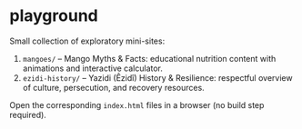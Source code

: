 # playground

Small collection of exploratory mini-sites:

1. `mangoes/` – Mango Myths & Facts: educational nutrition content with animations and interactive calculator.
2. `ezidi-history/` – Yazidi (Êzidî) History & Resilience: respectful overview of culture, persecution, and recovery resources.

Open the corresponding `index.html` files in a browser (no build step required).